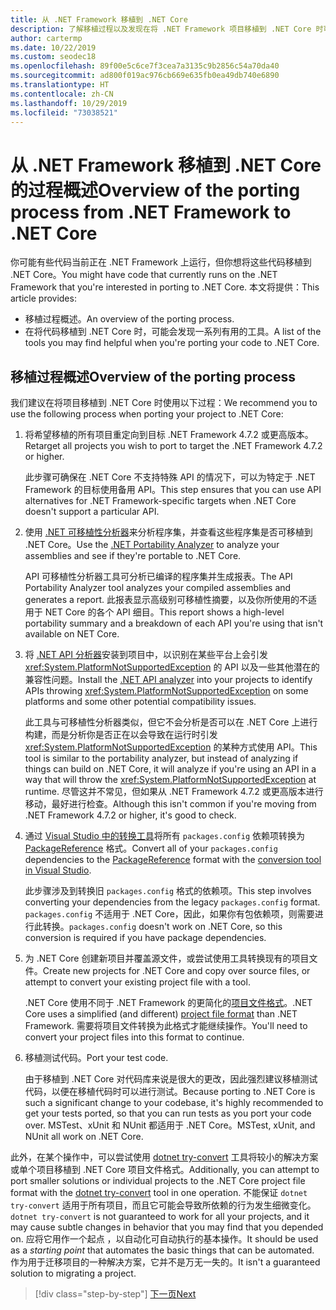 ```yaml
---
title: 从 .NET Framework 移植到 .NET Core
description: 了解移植过程以及发现在将 .NET Framework 项目移植到 .NET Core 时可能有用的工具。
author: cartermp
ms.date: 10/22/2019
ms.custom: seodec18
ms.openlocfilehash: 89f00e5c6ce7f3cea7a3135c9b2856c54a70da40
ms.sourcegitcommit: ad800f019ac976cb669e635fb0ea49db740e6890
ms.translationtype: HT
ms.contentlocale: zh-CN
ms.lasthandoff: 10/29/2019
ms.locfileid: "73038521"
---
```

# <a name="overview-of-the-porting-process-from-net-framework-to-net-core"></a><span data-ttu-id="d6e92-103">从 .NET Framework 移植到 .NET Core 的过程概述</span><span class="sxs-lookup"><span data-stu-id="d6e92-103">Overview of the porting process from .NET Framework to .NET Core</span></span>

<span data-ttu-id="d6e92-104">你可能有些代码当前正在 .NET Framework 上运行，但你想将这些代码移植到 .NET Core。</span><span class="sxs-lookup"><span data-stu-id="d6e92-104">You might have code that currently runs on the .NET Framework that you're interested in porting to .NET Core.</span></span> <span data-ttu-id="d6e92-105">本文将提供：</span><span class="sxs-lookup"><span data-stu-id="d6e92-105">This article provides:</span></span>

* <span data-ttu-id="d6e92-106">移植过程概述。</span><span class="sxs-lookup"><span data-stu-id="d6e92-106">An overview of the porting process.</span></span>
* <span data-ttu-id="d6e92-107">在将代码移植到 .NET Core 时，可能会发现一系列有用的工具。</span><span class="sxs-lookup"><span data-stu-id="d6e92-107">A list of the tools you may find helpful when you're porting your code to .NET Core.</span></span>

## <a name="overview-of-the-porting-process"></a><span data-ttu-id="d6e92-108">移植过程概述</span><span class="sxs-lookup"><span data-stu-id="d6e92-108">Overview of the porting process</span></span>

<span data-ttu-id="d6e92-109">我们建议在将项目移植到 .NET Core 时使用以下过程：</span><span class="sxs-lookup"><span data-stu-id="d6e92-109">We recommend you to use the following process when porting your project to .NET Core:</span></span>

1. <span data-ttu-id="d6e92-110">将希望移植的所有项目重定向到目标 .NET Framework 4.7.2 或更高版本。</span><span class="sxs-lookup"><span data-stu-id="d6e92-110">Retarget all projects you wish to port to target the .NET Framework 4.7.2 or higher.</span></span>

   <span data-ttu-id="d6e92-111">此步骤可确保在 .NET Core 不支持特殊 API 的情况下，可以为特定于 .NET Framework 的目标使用备用 API。</span><span class="sxs-lookup"><span data-stu-id="d6e92-111">This step ensures that you can use API alternatives for .NET Framework-specific targets when .NET Core doesn't support a particular API.</span></span>

2. <span data-ttu-id="d6e92-112">使用 [.NET 可移植性分析器](../../standard/analyzers/portability-analyzer.md)来分析程序集，并查看这些程序集是否可移植到 .NET Core。</span><span class="sxs-lookup"><span data-stu-id="d6e92-112">Use the [.NET Portability Analyzer](../../standard/analyzers/portability-analyzer.md) to analyze your assemblies and see if they're portable to .NET Core.</span></span>

   <span data-ttu-id="d6e92-113">API 可移植性分析器工具可分析已编译的程序集并生成报表。</span><span class="sxs-lookup"><span data-stu-id="d6e92-113">The API Portability Analyzer tool analyzes your compiled assemblies and generates a report.</span></span> <span data-ttu-id="d6e92-114">此报表显示高级别可移植性摘要，以及你所使用的不适用于 NET Core 的各个 API 细目。</span><span class="sxs-lookup"><span data-stu-id="d6e92-114">This report shows a high-level portability summary and a breakdown of each API you're using that isn't available on NET Core.</span></span>

3. <span data-ttu-id="d6e92-115">将 [.NET API 分析器](../../standard/analyzers/api-analyzer.md)安装到项目中，以识别在某些平台上会引发 <xref:System.PlatformNotSupportedException> 的 API 以及一些其他潜在的兼容性问题。</span><span class="sxs-lookup"><span data-stu-id="d6e92-115">Install the [.NET API analyzer](../../standard/analyzers/api-analyzer.md) into your projects to identify APIs throwing <xref:System.PlatformNotSupportedException> on some platforms and some other potential compatibility issues.</span></span>

   <span data-ttu-id="d6e92-116">此工具与可移植性分析器类似，但它不会分析是否可以在 .NET Core 上进行构建，而是分析你是否正在以会导致在运行时引发 <xref:System.PlatformNotSupportedException> 的某种方式使用 API。</span><span class="sxs-lookup"><span data-stu-id="d6e92-116">This tool is similar to the portability analyzer, but instead of analyzing if things can build on .NET Core, it will analyze if you're using an API in a way that will throw the <xref:System.PlatformNotSupportedException> at runtime.</span></span> <span data-ttu-id="d6e92-117">尽管这并不常见，但如果从 .NET Framework 4.7.2 或更高版本进行移动，最好进行检查。</span><span class="sxs-lookup"><span data-stu-id="d6e92-117">Although this isn't common if you're moving from .NET Framework 4.7.2 or higher, it's good to check.</span></span>

4. <span data-ttu-id="d6e92-118">通过 [Visual Studio 中的转换工具](/nuget/consume-packages/migrate-packages-config-to-package-reference)将所有 `packages.config` 依赖项转换为 [PackageReference](/nuget/consume-packages/package-references-in-project-files) 格式。</span><span class="sxs-lookup"><span data-stu-id="d6e92-118">Convert all of your `packages.config` dependencies to the [PackageReference](/nuget/consume-packages/package-references-in-project-files) format with the [conversion tool in Visual Studio](/nuget/consume-packages/migrate-packages-config-to-package-reference).</span></span>

   <span data-ttu-id="d6e92-119">此步骤涉及到转换旧 `packages.config` 格式的依赖项。</span><span class="sxs-lookup"><span data-stu-id="d6e92-119">This step involves converting your dependencies from the legacy `packages.config` format.</span></span> <span data-ttu-id="d6e92-120">`packages.config` 不适用于 .NET Core，因此，如果你有包依赖项，则需要进行此转换。</span><span class="sxs-lookup"><span data-stu-id="d6e92-120">`packages.config` doesn't work on .NET Core, so this conversion is required if you have package dependencies.</span></span>

5. <span data-ttu-id="d6e92-121">为 .NET Core 创建新项目并覆盖源文件，或尝试使用工具转换现有的项目文件。</span><span class="sxs-lookup"><span data-stu-id="d6e92-121">Create new projects for .NET Core and copy over source files, or attempt to convert your existing project file with a tool.</span></span>

   <span data-ttu-id="d6e92-122">.NET Core 使用不同于 .NET Framework 的更简化的[项目文件格式](../tools/csproj.md)。</span><span class="sxs-lookup"><span data-stu-id="d6e92-122">.NET Core uses a simplified (and different) [project file format](../tools/csproj.md) than .NET Framework.</span></span> <span data-ttu-id="d6e92-123">需要将项目文件转换为此格式才能继续操作。</span><span class="sxs-lookup"><span data-stu-id="d6e92-123">You'll need to convert your project files into this format to continue.</span></span>

6. <span data-ttu-id="d6e92-124">移植测试代码。</span><span class="sxs-lookup"><span data-stu-id="d6e92-124">Port your test code.</span></span>

   <span data-ttu-id="d6e92-125">由于移植到 .NET Core 对代码库来说是很大的更改，因此强烈建议移植测试代码，以便在移植代码时可以进行测试。</span><span class="sxs-lookup"><span data-stu-id="d6e92-125">Because porting to .NET Core is such a significant change to your codebase, it's highly recommended to get your tests ported, so that you can run tests as you port your code over.</span></span> <span data-ttu-id="d6e92-126">MSTest、xUnit 和 NUnit 都适用于 .NET Core。</span><span class="sxs-lookup"><span data-stu-id="d6e92-126">MSTest, xUnit, and NUnit all work on .NET Core.</span></span>

<span data-ttu-id="d6e92-127">此外，在某个操作中，可以尝试使用 [dotnet try-convert](https://github.com/dotnet/try-convert) 工具将较小的解决方案或单个项目移植到 .NET Core 项目文件格式。</span><span class="sxs-lookup"><span data-stu-id="d6e92-127">Additionally, you can attempt to port smaller solutions or individual projects to the .NET Core project file format with the [dotnet try-convert](https://github.com/dotnet/try-convert) tool in one operation.</span></span> <span data-ttu-id="d6e92-128">不能保证 `dotnet try-convert` 适用于所有项目，而且它可能会导致所依赖的行为发生细微变化。</span><span class="sxs-lookup"><span data-stu-id="d6e92-128">`dotnet try-convert` is not guaranteed to work for all your projects, and it may cause subtle changes in behavior that you may find that you depended on.</span></span> <span data-ttu-id="d6e92-129">应将它用作一个起点  ，以自动化可自动执行的基本操作。</span><span class="sxs-lookup"><span data-stu-id="d6e92-129">It should be used as a _starting point_ that automates the basic things that can be automated.</span></span> <span data-ttu-id="d6e92-130">作为用于迁移项目的一种解决方案，它并不是万无一失的。</span><span class="sxs-lookup"><span data-stu-id="d6e92-130">It isn't a guaranteed solution to migrating a project.</span></span>

>[!div class="step-by-step"]
>[<span data-ttu-id="d6e92-131">下一页</span><span class="sxs-lookup"><span data-stu-id="d6e92-131">Next</span></span>](net-framework-tech-unavailable.md)
